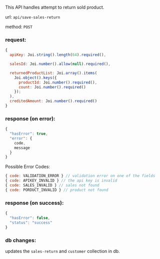 This API handles attempt to return sold product.

url: `api/save-sales-return`

method: `POST`

### request: 
```js
{
  apiKey: Joi.string().length(64).required(),

  salesId: Joi.number().allow(null).required(),

  returnedProductList: Joi.array().items(
    Joi.object().keys({
      productId: Joi.number().required(),
      count: Joi.number().required()
    });
  ),
  creditedAmount: Joi.number().required()
}
```

### response (on error):
```js
{
  "hasError": true,
  "error": {
    code,
    message
  }
}
```

Possible Error Codes:
```js
{ code: VALIDATION_ERROR } // validation error on one of the fields
{ code: APIKEY_INVALID } // the api key is invalid
{ code: SALES_INVALID } // sales not found
{ code: PORDUCT_INVALID } // product not found
```

### response (on success):
```js
{
  "hasError": false,
  "status": "success"
}
```

### db changes:
updates the `sales-return` and `customer` collection in db.